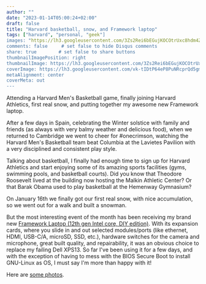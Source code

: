 ```yaml
---
author: ""
date: "2023-01-14T05:00:24+02:00"
draft: false
title: "Harvard basketball, snow, and Framework laptop"
tags: ["harvard", "personal, "geek"]
images: "https://lh3.googleusercontent.com/3Zs2Rei6bEGujKOCOtrUxc8hdm4Z-o4w7CP7CSOYBXJDsehhulOoh4VcYn7cbVtCGFgqVRKC4LFj_JtnScyWRNj5Dq52XkRBTBj6731lyQwtNW3AQYJ9d3pkCmYUrc5B4Hf_6Ea5sXo=w2400"
comments: false     # set false to hide Disqus comments
share: true        # set false to share buttons
thumbnailImagePosition: right
thumbnailImage: https://lh3.googleusercontent.com/3Zs2Rei6bEGujKOCOtrUxc8hdm4Z-o4w7CP7CSOYBXJDsehhulOoh4VcYn7cbVtCGFgqVRKC4LFj_JtnScyWRNj5Dq52XkRBTBj6731lyQwtNW3AQYJ9d3pkCmYUrc5B4Hf_6Ea5sXo=w2400
coverImage: https://lh3.googleusercontent.com/vk-tIDtP64eP8PuNRcprQd5gmCbHmTbAA0iQtTVmfws9ZC4OZGEdkVMg-kkL_h39izk1YA0Fm_47pdXcB5y8N-l5uuvMMscqbOUD_n8kO020-mAQeXPO-i2CQduZpo0BSTaaNI7WMpc=w2400
metaAlignment: center
coverMeta: out
---
```


Attending a Harvard Men's Basketball game, finally joining Harvard Athletics, first real snow, and putting together my awesome new Framework laptop.

<!--more-->

After a few days in Spain, celebrating the Winter solstice with family and friends (as always with very balmy weather and delicious food), when we returned to Cambridge we went to cheer for #onecrimson, watching the Harvard Men's Basketball team beat Columbia at the Lavietes Pavilion with a very disciplined and consistent play style.

Talking about basketball, I finally had enough time to sign up for Harvard Athletics and start enjoying some of its amazing sports facilities (gyms, swimming pools, and basketball courts). Did you know that Theodore Roosevelt lived at the building now hosting the Malkin Athletic Center? Or that Barak Obama used to play basketball at the Hemenway Gymnasium?

On January 16th  we finally got our first real snow, with nice accumulation, so we went out for a walk and built a snowman.

But the most interesting event of the month has been receiving my brand new [Framework Laptop (12th gen Intel core, DIY edition)](https://frame.work/products/laptop-diy-12-gen-intel/). With its expansion cards, where you slide in and out selected modules/ports (like ethernet, HDMI, USB-C/A, microSD, SSD, etc.), hardware switches for the camera and microphone, great built quality, and repairability, it was an obvious choice to replace my failing Dell XPS13. So far I've been using it for a few days, and with the exception of having to mess with the BIOS Secure Boot to install GNU-Linux as OS, I must say I'm more than happy with it!

Here are [some photos](https://photos.app.goo.gl/kepK8oFVyfxyfdS29).


